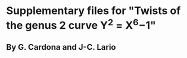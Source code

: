 # Supplementary files for "Twists of the genus 2 curve Y<sup>2</sup> = X<sup>6</sup>−1"
## By G. Cardona and J-C. Lario


